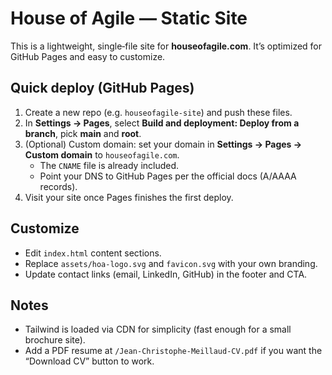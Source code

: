 # House of Agile — Static Site

This is a lightweight, single‑file site for **houseofagile.com**. It’s optimized for GitHub Pages and easy to customize.

## Quick deploy (GitHub Pages)

1. Create a new repo (e.g. `houseofagile-site`) and push these files.
2. In **Settings → Pages**, select **Build and deployment: Deploy from a branch**, pick **main** and **root**.
3. (Optional) Custom domain: set your domain in **Settings → Pages → Custom domain** to `houseofagile.com`.
   - The `CNAME` file is already included.
   - Point your DNS to GitHub Pages per the official docs (A/AAAA records).
4. Visit your site once Pages finishes the first deploy.

## Customize

- Edit `index.html` content sections.
- Replace `assets/hoa-logo.svg` and `favicon.svg` with your own branding.
- Update contact links (email, LinkedIn, GitHub) in the footer and CTA.

## Notes

- Tailwind is loaded via CDN for simplicity (fast enough for a small brochure site).
- Add a PDF resume at `/Jean-Christophe-Meillaud-CV.pdf` if you want the “Download CV” button to work.
